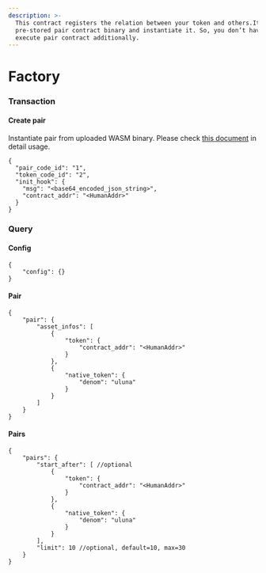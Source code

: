 ```yaml
---
description: >-
  This contract registers the relation between your token and others.It uses the
  pre-stored pair contract binary and instantiate it. So, you don’t have to
  execute pair contract additionally.
---
```


# Factory

### Transaction <a id="transaction"></a>

#### Create pair <a id="create-pair"></a>

Instantiate pair from uploaded WASM binary. Please check [this document](https://app.gitbook.com/@usama-zeeyou/s/loop/~/drafts/-MiV9TLqqmMLvhM7R-9J/how-to/creat-your-own-pair) in detail usage.

```text
{
  "pair_code_id": "1",
  "token_code_id": "2",
  "init_hook": {
    "msg": "<base64_encoded_json_string>",
    "contract_addr": "<HumanAddr>"
  }
}
```

### Query <a id="query"></a>

#### Config <a id="config"></a>

```text
{
    "config": {}
}
```

#### Pair <a id="pair"></a>

```text
{
    "pair": {
        "asset_infos": [
            {
                "token": {
                    "contract_addr": "<HumanAddr>"
                }
            },
            {
                "native_token": {
                    "denom": "uluna"
                }
            }
        ]
    }
}
```

#### Pairs <a id="pairs"></a>

```text
{
    "pairs": {
        "start_after": [ //optional
            {
                "token": {
                    "contract_addr": "<HumanAddr>"
                }
            },
            {
                "native_token": {
                    "denom": "uluna"
                }
            }
        ],
        "limit": 10 //optional, default=10, max=30
    }
}
```



